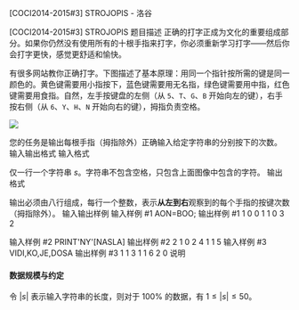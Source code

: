 



[COCI2014-2015#3] STROJOPIS - 洛谷














[COCI2014-2015#3] STROJOPIS
题目描述
正确的打字正成为文化的重要组成部分。如果你仍然没有使用所有的十根手指来打字，你必须重新学习打字——然后你会打字更快，感觉更舒适和愉快。

有很多网站教你正确打字。下图描述了基本原理：用同一个指针按所需的键是同一颜色的。黄色键需要用小指按下，蓝色键需要用无名指，绿色键需要用中指，红色键需要用食指。自然，左手按键盘的左侧（从 `5`、`T`、`G`、`B` 开始向左的键），右手按右侧（从 `6`、`Y`、`H`、`N` 开始向右的键），拇指负责空格。

![](https://cdn.luogu.com.cn/upload/image_hosting/qhsm2dkz.png)

您的任务是输出每根手指（拇指除外）正确输入给定字符串的分别按下的次数。
输入输出格式
输入格式

仅一行一个字符串 $s$。字符串不包含空格，只包含上面图像中包含的字符。
输出格式

输出必须由八行组成，每行一个整数，表示**从左到右**观察到的每个手指的按键次数（拇指除外）。
输入输出样例
输入样例 #1
AON=BOO;
输出样例 #1
1
0
0
1
1
0
3
2

输入样例 #2
PRINT'NY'[NASLA]
输出样例 #2
2
1
0
2
4
1
1
5
输入样例 #3
VIDI,KO,JE,DOSA
输出样例 #3
1
1
3
1
1
6
2 
0
说明
#### 数据规模与约定

令 $|s|$ 表示输入字符串的长度，则对于 $100\%$ 的数据，有 $1\le |s|\le 50$。






